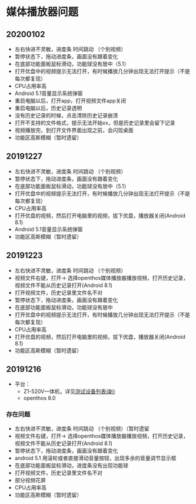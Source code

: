 # 媒体播放器问题
## 20200102
- 左右快进不灵敏，进度条 时间跳动 （个别视频）
- 暂停状态下，拖动进度条，画面没有跟着变化 
- 在底部功能面板鼠标滑动，功能球没有居中（5.1）
- 打开优盘中的视频提示无法打开，有时候播放几分钟出现无法打开提示（不是每次都复现）
- CPU占用率高
- Android 5.1音量显示系统弹窗
- 重启电脑以后，打开app，打开视频文件app关闭
- 重启电脑以后，历史记录透明
- 没有历史记录的时候，点击清除历史记录崩溃
- 打开不支持的文件格式，提示无法开始xx，但是历史记录里会留下记录
- 视频播放完，到打开文件界面出现之前，会闪现桌面
- 功能区高斯模糊（暂时遗留）

## 20191227
- 左右快进不灵敏，进度条 时间跳动 （个别视频）
- 暂停状态下，拖动进度条，画面没有跟着变化 
- 在底部功能面板鼠标滑动，功能球没有居中（5.1）
- 打开优盘中的视频提示无法打开，有时候播放几分钟出现无法打开提示（不是每次都复现）
- CPU占用率高
- 打开优盘的视频，然后打开电脑里的视频，拔下优盘，播放器关闭(Android 8.1)
- Android 5.1音量显示系统弹窗
- 功能区高斯模糊（暂时遗留）

## 20191223
- 左右快进不灵敏，进度条 时间跳动 （个别视频）
- 视频文件右键，打开-> 选择openthos媒体播放器播放视频，打开历史记录，视频文件不能从历史记录打开(Android 8.1)
- 打开视频文件，历史记录里文件名不对
- 暂停状态下，拖动进度条，画面没有跟着变化 
- 在底部功能面板鼠标滑动，功能球没有居中
- 打开优盘中的视频提示无法打开，有时候播放几分钟出现无法打开提示（不是每次都复现）
- CPU占用率高
- 打开优盘的视频，然后打开电脑里的视频，拔下优盘，播放器关闭(Android 8.1)
- 功能区高斯模糊（暂时遗留）


## 20191216

- 平台：
   - Z1-520V一体机，详见[测试设备列表(新)](https://github.com/openthos/app-testing-results/blob/master/list/%E6%B5%8B%E8%AF%95%E8%AE%BE%E5%A4%87%E5%88%97%E8%A1%A8%E6%96%B0.md)
   - openthos 8.0

### 存在问题
- 左右快进不灵敏，进度条 时间跳动 （个别视频）（暂时遗留
- 视频文件右键，打开-> 选择openthos媒体播放器播放视频，打开历史记录，视频文件不能从历史记录打开(Android 8.1)
- 暂停状态下，拖动进度条，画面没有跟着变化 
- android 5.1 用滚轮或者直接滑动音量按钮，出现多余的音量调节显示框
- 在底部功能面板鼠标滑动，进度条没有出现功能球
- 打开视频文件，历史记录里文件名不对
- 部分视频花屏
- CPU占用率高
- 功能区高斯模糊（暂时遗留）

